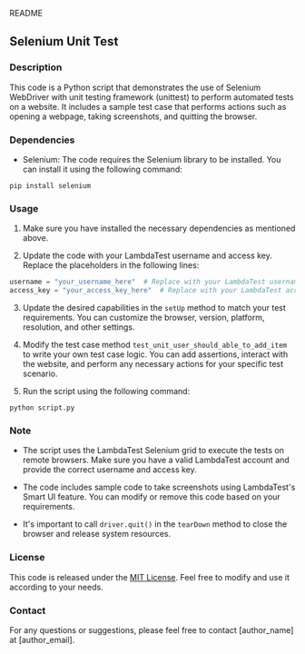 README
## Selenium Unit Test

### Description

This code is a Python script that demonstrates the use of Selenium WebDriver with unit testing framework (unittest) to perform automated tests on a website. It includes a sample test case that performs actions such as opening a webpage, taking screenshots, and quitting the browser.

### Dependencies

- Selenium: The code requires the Selenium library to be installed. You can install it using the following command:

```
pip install selenium
```

### Usage

1. Make sure you have installed the necessary dependencies as mentioned above.

2. Update the code with your LambdaTest username and access key. Replace the placeholders in the following lines:

```python
username = "your_username_here"  # Replace with your LambdaTest username
access_key = "your_access_key_here"  # Replace with your LambdaTest access key
```

3. Update the desired capabilities in the `setUp` method to match your test requirements. You can customize the browser, version, platform, resolution, and other settings.

4. Modify the test case method `test_unit_user_should_able_to_add_item` to write your own test case logic. You can add assertions, interact with the website, and perform any necessary actions for your specific test scenario.

5. Run the script using the following command:

```
python script.py
```

### Note

- The script uses the LambdaTest Selenium grid to execute the tests on remote browsers. Make sure you have a valid LambdaTest account and provide the correct username and access key.

- The code includes sample code to take screenshots using LambdaTest's Smart UI feature. You can modify or remove this code based on your requirements.

- It's important to call `driver.quit()` in the `tearDown` method to close the browser and release system resources.

### License

This code is released under the [MIT License](https://opensource.org/licenses/MIT). Feel free to modify and use it according to your needs.

### Contact

For any questions or suggestions, please feel free to contact [author_name] at [author_email].
